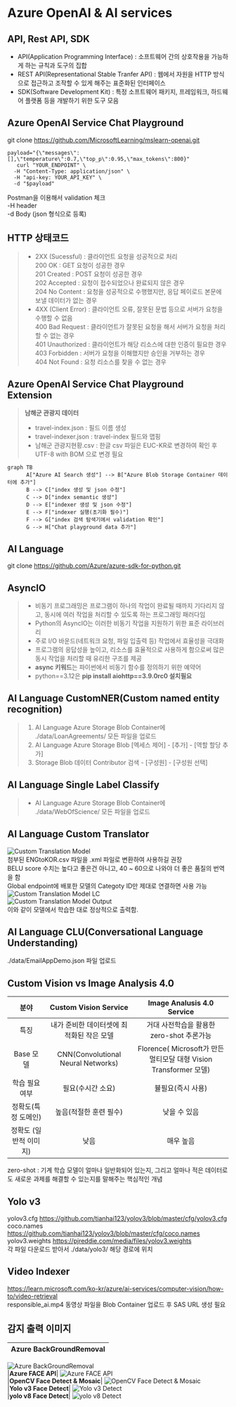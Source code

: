# Azure OpenAI & AI services

## API, Rest API, SDK
- API(Application Programming Interface) : 소프트웨어 간의 상호작용을 가능하게 하는 규칙과 도구의 집합  
- REST API(Representational Stable Tranfer API) : 웹에서 자원을 HTTP 방식으로 접근하고 조작할 수 있게 해주는 표준화된 인터페이스  
- SDK(Software Development Kit) : 특정 소프트웨어 패키지, 프레임워크, 하드웨어 플랫폼 등을 개발하기 위한 도구 모음  

## Azure OpenAI Service Chat Playground
git clone https://github.com/MicrosoftLearning/mslearn-openai.git  

```curl
payload="{\"messages\":[],\"temperature\":0.7,\"top_p\":0.95,\"max_tokens\":800}"
   curl "YOUR_ENDPOINT" \
  -H "Content-Type: application/json" \
  -H "api-key: YOUR_API_KEY" \
  -d "$payload"
  ```
  Postman을 이용해서 validation 체크  
  -H header   
  -d Body (json 형식으로 등록)  

## HTTP 상태코드   
> - 2XX (Sucessful) : 클라이언트 요청을 성공적으로 처리  
      200 OK : GET 요청이 성공한 경우  
      201 Created : POST 요청이 성공한 경우  
      202 Accepted : 요청이 접수되었으나 완료되지 않은 경우  
      204 No Content : 요청을 성공적으로 수행했지만, 응답 페이로드 본문에 보낼 데이터가 없는 경우  
> - 4XX (Client Error) : 클라이언트 오류, 잘못된 문법 등으로 서버가 요청을 수행할 수 없음  
      400 Bad Request : 클라이언트가 잘못된 요청을 해서 서버가 요청을 처리할 수 없는 경우  
      401 Unauthorized : 클라이언트가 해당 리소스에 대한 인증이 필요한 경우  
      403 Forbidden : 서버가 요청을 이해했지만 승인을 거부하는 경우  
      404 Not Found : 요청 리소스를 찾을 수 없는 경우  

## Azure OpenAI Service Chat Playground Extension
> **남해군 관광지 데이터**
> - travel-index.json : 필드 이름 생성
> - travel-indexer.json : travel-index 필드와 맵핑
> - 남해군 관광지현황.csv : 한글 csv 파일은 EUC-KR로 변경하여 확인 후 UTF-8 with BOM 으로 변경 필요
```mermaid
graph TB
      A["Azure AI Search 생성"] --> B["Azure Blob Storage Container 데이터에 추가"]
      B --> C["index 생성 및 json 수정"]
      C --> D["index semantic 생성"]
      D --> E["indexer 생성 및 json 수정"]
      E --> F["indexer 실행(초기화 필수)"]
      F --> G["index 검색 탐색기에서 validation 확인"]
      G --> H["Chat playground data 추가"]
```

## AI Language  
git clone https://github.com/Azure/azure-sdk-for-python.git  

## AsyncIO  
> - 비동기 프로그래밍은 프로그램이 하나의 작업이 완료될 때까지 기다리지 않고, 동시에 여러 작업을 처리할 수 있도록 하는 프로그래밍 패러다임  
> - Python의 AsyncIO는 이러한 비동기 작업을 지원하기 위한 표준 라이브러리  
> - 주로 I/O 바운드(네트워크 요청, 파일 입출력 등) 작업에서 효율성을 극대화  
> - 프로그램의 응답성을 높이고, 리소스를 효율적으로 사용하게 함으로써 많은 동시 작업을 처리할 때 유리한 구조를 제공  
> - **async 키워드**는 파이썬에서 비동기 함수를 정의하기 위한 예약어  
> - python==3.12은 **pip install aiohttp==3.9.0rc0 설치필요**  

## AI Language CustomNER(Custom named entity recognition)
> 1. AI Language Azure Storage Blob Container에 ./data/LoanAgreements/ 모든 파일을 업로드  
> 2. AI Language Azure Storage Blob [엑세스 제어] - [추가] - [역할 할당 추가]  
> 3. Storage Blob 데이터 Contributor 검색 - [구성원] - [구성원 선택]  

## AI Language Single Label Classify
> - AI Language Azure Storage Blob Container에 ./data/WebOfScience/ 모든 파일을 업로드

## AI Language Custom Translator  
![Custom Translation Model](./image/00_custom_translation_train_model.png)  
첨부된 ENGtoKOR.csv 파일을 .xml 파일로 변환하여 사용하길 권장  
BELU score 수치는 높다고 좋은건 아니고, 40 ~ 60으로 나와야 더 좋은 품질의 번역을 함  
Global endpoint에 배포한 모델의 Categoty ID만 제대로 연결하면 사용 가능  
![Custom Translation Model LC](./image/01_custom_translation_train_model_lc.png)  
![Custom Translation Model Output](./image/02_custom_translation_train_model_output.png)  
이와 같이 모델에서 학습한 대로 정상적으로 출력함.

## AI Language CLU(Conversational Language Understanding)  
./data/EmailAppDemo.json 파일 업로드  

## Custom Vision vs Image Analysis 4.0
| 분야 | **Custom Vision Service** | **Image Analusis 4.0 Service** |
|:-----:|:---:|:----------:|
| 특징 | 내가 준비한 데이터셋에 최적화된 작은 모델 | 거대 사전학습을 활용한 zero-shot 추론가능 |
| Base 모델 | CNN(Convolutional Neural Networks) | Florence( Microsoft가 만든 멀티모달 대형 Vision Transformer 모델) |
| 학습 필요 여부 | 필요(수시간 소요) | 뷸필요(즉시 사용) |
| 정확도(특정 도메인) | 높음(적절한 훈련 필수) | 낮을 수 있음 |
| 정확도 (일반적 이미지) | 낮음 | 매우 높음 |

zero-shot : 기계 학습 모델이 얼마나 일반화되어 있는지, 그리고 얼마나 적은 데이터로도 새로운 과제를 해결할 수 있는지를 말해주는 핵심적인 개념  

## Yolo v3  
yolov3.cfg https://github.com/tianhai123/yolov3/blob/master/cfg/yolov3.cfg  
coco.names https://github.com/tianhai123/yolov3/blob/master/cfg/coco.names  
yolov3.weights https://pjreddie.com/media/files/yolov3.weights  
각 파일 다운로드 받아서 ./data/yolo3/ 해당 경로에 위치  

## Video Indexer  
https://learn.microsoft.com/ko-kr/azure/ai-services/computer-vision/how-to/video-retrieval  
responsible_ai.mp4 동영상 파일을 Blob Container 업로드 후 SAS URL 생성 필요  

## 감지 출력 이미지  
|<b>Azure BackGroundRemoval</b>|
|:--:|
![Azure BackGroundRemoval](./image/output_no_bg.png)  
|<b>Azure FACE API</b>|
![Azure FACE API](./image/output_face_detected.jpg)  
|<b>OpenCV Face Detect & Mosaic</b>|
![OpenCV Face Detect & Mosaic](./image/output_mosaic.jpg)  
|<b>Yolo v3 Face Detect</b>|
![Yolo v3 Detect](./image/yolov3_result.jpg)  
|<b>yolo v8 Face Detect</b>|
![yolo v8 Detect](./image/yolov8_result.jpg)  
